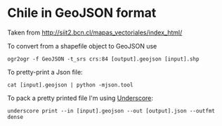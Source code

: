 Chile in GeoJSON format
=======================

Taken from http://siit2.bcn.cl/mapas_vectoriales/index_html/

To convert from a shapefile object to GeoJSON use

```
ogr2ogr -f GeoJSON -t_srs crs:84 [output].geojson [input].shp
```

To pretty-print a Json file:

```
cat [input].geojson | python -mjson.tool
```

To pack a pretty printed file I'm using [Underscore](https://github.com/ddopson/underscore-cli):

```
underscore print --in [input].geojson --out [output].json --outfmt dense
```
